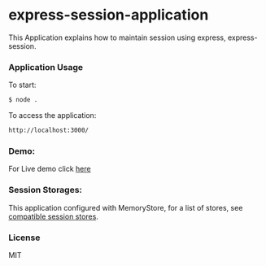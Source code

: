 # express-session-application

This Application explains how to maintain session using express, express-session.


### Application Usage

To start:

```sh
$ node .
```

To access the application:

```sh
http://localhost:3000/
```

### Demo:

For Live demo click [here](https://express-session-application.herokuapp.com/)


### Session Storages:

This application configured with MemoryStore, for a list of stores, see [compatible session stores](https://www.npmjs.com/package/express-session#compatible-session-stores).


### License

MIT 